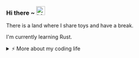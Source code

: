 ### Hi there ~ <img src="https://user-images.githubusercontent.com/1303154/88677602-1635ba80-d120-11ea-84d8-d263ba5fc3c0.gif" width="24px" alt="hi">

There is a land where I share toys and have a break.

I'm currently learning Rust.

<details>
<summary>⚡️ More about my coding life</summary>
<br />

<!--START_SECTION:waka-->
![Code Time](http://img.shields.io/badge/Code%20Time-0%20secs-blue)

![Profile Views](http://img.shields.io/badge/Profile%20Views-0-blue)

**🐱 My GitHub Data** 

> 📦 108.1 kB Used in GitHub's Storage 
 > 
> 🚫 Not Opted to Hire
 > 
> 📜 14 Public Repositories 
 > 
> 🔑 10 Private Repositories 
 > 
**I'm a Night 🦉** 

```text
🌞 Morning                11 commits          ███░░░░░░░░░░░░░░░░░░░░░░   11.22 % 
🌆 Daytime                37 commits          █████████░░░░░░░░░░░░░░░░   37.76 % 
🌃 Evening                29 commits          ███████░░░░░░░░░░░░░░░░░░   29.59 % 
🌙 Night                  21 commits          █████░░░░░░░░░░░░░░░░░░░░   21.43 % 
```
📅 **I'm Most Productive on Friday** 

```text
Monday                   10 commits          ███░░░░░░░░░░░░░░░░░░░░░░   10.20 % 
Tuesday                  15 commits          ████░░░░░░░░░░░░░░░░░░░░░   15.31 % 
Wednesday                7 commits           ██░░░░░░░░░░░░░░░░░░░░░░░   07.14 % 
Thursday                 11 commits          ███░░░░░░░░░░░░░░░░░░░░░░   11.22 % 
Friday                   23 commits          ██████░░░░░░░░░░░░░░░░░░░   23.47 % 
Saturday                 21 commits          █████░░░░░░░░░░░░░░░░░░░░   21.43 % 
Sunday                   11 commits          ███░░░░░░░░░░░░░░░░░░░░░░   11.22 % 
```


📊 **This Week I Spent My Time On** 

```text
🕑︎ Time Zone: Asia/Shanghai

💬 Programming Languages: 
No Activity Tracked This Week

🔥 Editors: 
No Activity Tracked This Week

🐱‍💻 Projects: 
No Activity Tracked This Week

💻 Operating System: 
No Activity Tracked This Week
```

**I Mostly Code in Python** 

```text
Python                   7 repos             ████████████░░░░░░░░░░░░░   46.67 % 
Rust                     3 repos             █████░░░░░░░░░░░░░░░░░░░░   20.00 % 
Shell                    1 repo              ██░░░░░░░░░░░░░░░░░░░░░░░   06.67 % 
TypeScript               1 repo              ██░░░░░░░░░░░░░░░░░░░░░░░   06.67 % 
HTML                     1 repo              ██░░░░░░░░░░░░░░░░░░░░░░░   06.67 % 
```




 Last Updated on 23/08/2024 18:43:49 UTC
<!--END_SECTION:waka-->

![Top Langs](https://github-readme-stats.vercel.app/api/top-langs/?username=gitduk&layout=compact&hide=css,html)

![gitduk's github stats](https://github-readme-stats.vercel.app/api?username=gitduk&count_private=true&show_icons=true&theme=onedark)
</details>
